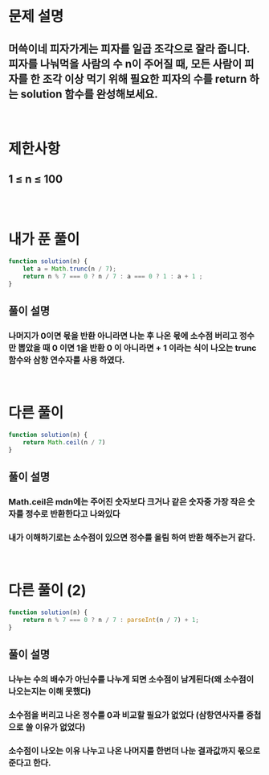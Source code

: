 # 문제 설명
## 머쓱이네 피자가게는 피자를 일곱 조각으로 잘라 줍니다. 피자를 나눠먹을 사람의 수 n이 주어질 때, 모든 사람이 피자를 한 조각 이상 먹기 위해 필요한 피자의 수를 return 하는 solution 함수를 완성해보세요.

<br>

# 제한사항
## 1 ≤ n ≤ 100
## 

<br>

# 내가 푼 풀이

```js
function solution(n) {  
    let a = Math.trunc(n / 7);
    return n % 7 === 0 ? n / 7 : a === 0 ? 1 : a + 1 ;
}
```
## 풀이 설명
### 나머지가 0이면 몫을 반환 아니라면 나눈 후 나온 몫에 소수점 버리고 정수만 뽑았을 때 0 이면 1을 반환 0 이 아니라면 + 1 이라는 식이 나오는 trunc 함수와 삼항 연수자를 사용 하였다.

<br>

# 다른 풀이 

```js
function solution(n) {
    return Math.ceil(n / 7)
}
```
## 풀이 설명
### Math.ceil은 mdn에는 주어진 숫자보다 크거나 같은 숫자중 가장 작은 숫자를 정수로 반환한다고 나와있다
### 내가 이해하기로는 소수점이 있으면 정수를 올림 하여 반환 해주는거 같다.


<br>

# 다른 풀이 (2)

```js
function solution(n) {
    return n % 7 === 0 ? n / 7 : parseInt(n / 7) + 1;
}
```
## 풀이 설명
### 나누는 수의 배수가 아닌수를 나누게 되면 소수점이 남게된다(왜 소수점이 나오는지는 이해 못했다)
### 소수점을 버리고 나온 정수를 0과 비교할 필요가 없었다 (삼항연사자를 중첩으로 쓸 이유가 없었다)
### 소수점이 나오는 이유 나누고 나온 나머지를 한번더 나눈 결과값까지 몫으로 준다고 한다.